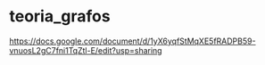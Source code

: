 # teoria_grafos

https://docs.google.com/document/d/1yX6yqfStMqXE5fRADPB59-vnuosL2gC7fni1TqZtl-E/edit?usp=sharing
